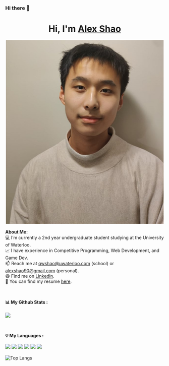 ### Hi there 👋

# <h1 align="center">Hi, I'm <a href="https://github.com/alexshaoo">Alex Shao</a></h1>

<p align="center">
    <img width="500" src="https://github.com/alexshaoo/alexshaoo/blob/main/me.jpg">
</p

<div>
  <strong>About Me:</strong><br>
  💻 I’m currently a 2nd year undergraduate student studying at the University of Waterloo.<br>
  📈 I have experience in Competitive Programming, Web Development, and Game Dev.<br>
  📫 Reach me at <a href="mailto:qwshao@uwaterloo.ca">qwshao@uwaterloo.com</a> (school) or <a href="mailto:alexshao90@gmail.com">alexshao90@gmail.com</a> (personal).<br>
  😄 Find me on <a href="https://www.linkedin.com/in/qwshao/">Linkedin</a>.<br>
  🤔 You can find my resume <a href="https://github.com/alexshaoo/alexshaoo/blob/main/resume.png?raw=true">here</a>.<br><br><br>

  <strong>📊 My Github Stats :</strong><br><br>
  [<img align="center" src="https://github-readme-streak-stats.herokuapp.com/?user=alexshaoo&theme=radical&hide_border=true](https://github-readme-streak-stats.herokuapp.com?user=alexshaoo&theme=tokyonight_duo"/><br><br>](https://github-readme-streak-stats.herokuapp.com)<br>

  <strong>💡 My Languages :</strong><br><br>
  <img src="https://img.shields.io/badge/-Python-lightgrey?style=flat"/>
  <img src="https://img.shields.io/badge/-Java-lightgrey?style=flat"/>
  <img src="https://img.shields.io/badge/-C-lightgrey?style=flat"/>
  <img src="https://img.shields.io/badge/-C++-lightgrey?style=flat"/>
  <img src="https://img.shields.io/badge/-JavaScript-lightgrey?style=flat"/>
  <img src="https://img.shields.io/badge/-TypeScript-lightgrey?style=flat"/><br><br>
  ![Top Langs](https://github-readme-stats.vercel.app/api/top-langs/?username=alexshaoo&langs_count_private=true&theme=radical&card_width=445)<br><br>
</div>
